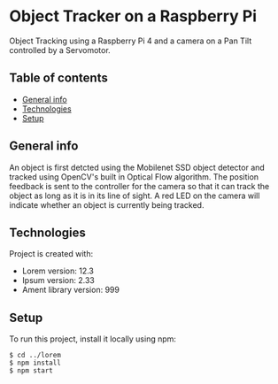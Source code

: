 # Object Tracker on a Raspberry Pi

Object Tracking using a Raspberry Pi 4 and a camera on a Pan Tilt controlled by a Servomotor. 

## Table of contents
* [General info](#general-info)
* [Technologies](#technologies)
* [Setup](#setup)

## General info
An object is first detcted using the Mobilenet SSD object detector and tracked using OpenCV's built in Optical Flow algorithm. The position feedback is sent to the controller for the camera so that it can track the object as long as it is in its line of sight. A red LED on the camera will indicate whether an  object is currently being tracked.

## Technologies
Project is created with:
* Lorem version: 12.3
* Ipsum version: 2.33
* Ament library version: 999
	
## Setup
To run this project, install it locally using npm:

```
$ cd ../lorem
$ npm install
$ npm start
```
